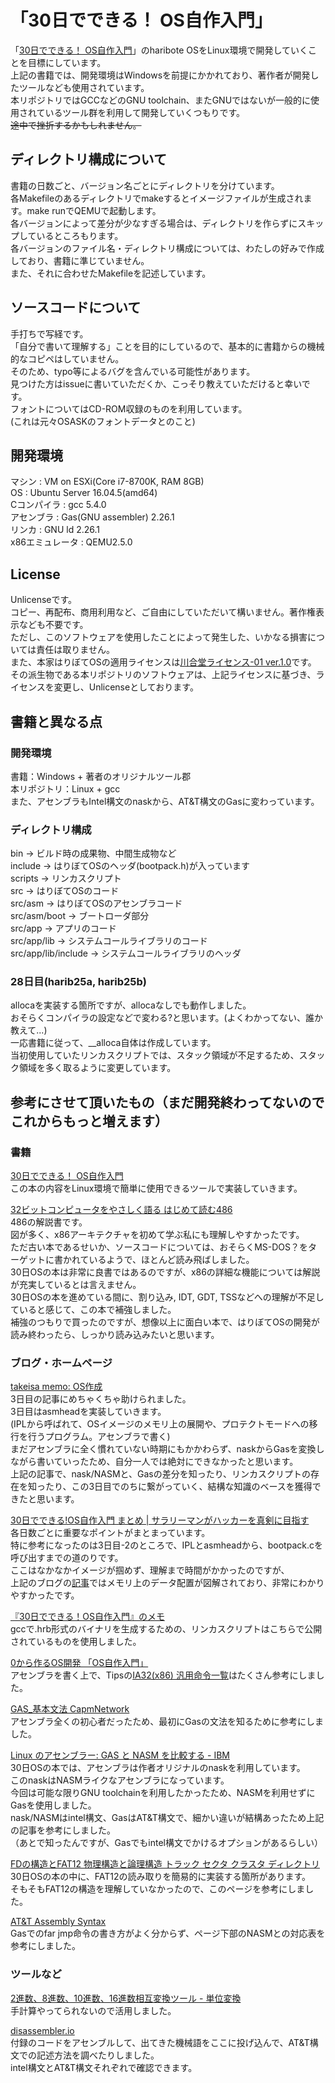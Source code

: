 # 「30日でできる！ OS自作入門」

「[30日でできる！ OS自作入門](https://www.amazon.co.jp/dp/B00IR1HYI0)」のharibote OSをLinux環境で開発していくことを目標にしています。  
上記の書籍では、開発環境はWindowsを前提にかかれており、著作者が開発したツールなども使用されています。  
本リポジトリではGCCなどのGNU toolchain、またGNUではないが一般的に使用されているツール群を利用して開発していくつもりです。  
~~途中で挫折するかもしれません。~~

## ディレクトリ構成について
書籍の日数ごと、バージョン名ごとにディレクトリを分けています。  
各Makefileのあるディレクトリでmakeするとイメージファイルが生成されます。make runでQEMUで起動します。  
各バージョンによって差分が少なすぎる場合は、ディレクトリを作らずにスキップしているところもります。  
各バージョンのファイル名・ディレクトリ構成については、わたしの好みで作成しており、書籍に準じていません。  
また、それに合わせたMakefileを記述しています。

## ソースコードについて
手打ちで写経です。  
「自分で書いて理解する」ことを目的にしているので、基本的に書籍からの機械的なコピペはしていません。  
そのため、typo等によるバグを含んでいる可能性があります。  
見つけた方はissueに書いていただくか、こっそり教えていただけると幸いです。  
フォントについてはCD-ROM収録のものを利用しています。  
(これは元々OSASKのフォントデータとのこと)

## 開発環境
マシン : VM on ESXi(Core i7-8700K, RAM 8GB)  
OS : Ubuntu Server 16.04.5(amd64)  
Cコンパイラ : gcc 5.4.0  
アセンブラ : Gas(GNU assembler) 2.26.1  
リンカ : GNU ld 2.26.1  
x86エミュレータ : QEMU2.5.0  

## License
Unlicenseです。  
コピー、再配布、商用利用など、ご自由にしていただいて構いません。著作権表示なども不要です。  
ただし、このソフトウェアを使用したことによって発生した、いかなる損害については責任は取りません。  
また、本家はりぼてOSの適用ライセンスは[川合堂ライセンス-01 ver.1.0](https://osdn.net/projects/hige/docs/license/ja/1/license.html)です。  
その派生物である本リポジトリのソフトウェアは、上記ライセンスに基づき、ライセンスを変更し、Unlicenseとしております。  

## 書籍と異なる点
### 開発環境
書籍：Windows + 著者のオリジナルツール郡  
本リポジトリ：Linux + gcc  
また、アセンブラもIntel構文のnaskから、AT&T構文のGasに変わっています。  
### ディレクトリ構成
bin -> ビルド時の成果物、中間生成物など  
include -> はりぼてOSのヘッダ(bootpack.h)が入っています  
scripts -> リンカスクリプト  
src -> はりぼてOSのコード  
src/asm -> はりぼてOSのアセンブラコード  
src/asm/boot -> ブートローダ部分  
src/app -> アプリのコード  
src/app/lib -> システムコールライブラリのコード  
src/app/lib/include -> システムコールライブラリのヘッダ  


### 28日目(harib25a, harib25b)
allocaを実装する箇所ですが、allocaなしでも動作しました。  
おそらくコンパイラの設定などで変わる?と思います。(よくわかってない、誰か教えて...)  
一応書籍に従って、\_\_alloca自体は作成しています。  
当初使用していたリンカスクリプトでは、スタック領域が不足するため、スタック領域を多く取るように変更しています。



## 参考にさせて頂いたもの（まだ開発終わってないのでこれからもっと増えます）
### 書籍

[30日でできる！ OS自作入門](https://www.amazon.co.jp/dp/B00IR1HYI0)  
この本の内容をLinux環境で簡単に使用できるツールで実装していきます。  
  
[32ビットコンピュータをやさしく語る はじめて読む486](https://www.amazon.co.jp/dp/B00OCF5YUA/ref=dp-kindle-redirect?_encoding=UTF8&btkr=1)  
486の解説書です。  
図が多く、x86アーキテクチャを初めて学ぶ私にも理解しやすかったです。  
ただ古い本であるせいか、ソースコードについては、おそらくMS-DOS？をターゲットに書かれているようで、ほとんど読み飛ばしました。  
30日OSの本は非常に良書ではあるのですが、x86の詳細な機能については解説が充実しているとは言えません。  
30日OSの本を進めている間に、割り込み, IDT, GDT, TSSなどへの理解が不足していると感じて、この本で補強しました。  
補強のつもりで買ったのですが、想像以上に面白い本で、はりぼてOSの開発が読み終わったら、しっかり読み込みたいと思います。  
  

### ブログ・ホームページ  
[takeisa memo: OS作成](http://takeisamemo.blogspot.com/search/label/OS%E4%BD%9C%E6%88%90)  
3日目の記事にめちゃくちゃ助けられました。  
3日目はasmheadを実装していきます。  
(IPLから呼ばれて、OSイメージのメモリ上の展開や、プロテクトモードへの移行を行うプログラム。アセンブラで書く)  
まだアセンブラに全く慣れていない時期にもかかわらず、naskからGasを変換しながら書いていったため、自分一人では絶対にできなかったと思います。  
上記の記事で、nask/NASMと、Gasの差分を知ったり、リンカスクリプトの存在を知ったり、この3日目でのちに繋がっていく、結構な知識のベースを獲得できたと思います。  
  
[30日でできる!OS自作入門 まとめ | サラリーマンがハッカーを真剣に目指す](http://bttb.s1.valueserver.jp/wordpress/blog/2018/04/17/makeos/)  
各日数ごとに重要なポイントがまとまっています。  
特に参考になったのは3日目-2のところで、IPLとasmheadから、bootpack.cを呼び出すまでの道のりです。  
ここはなかなかイメージが掴めず、理解まで時間がかかったのですが、  
上記のブログの[記事](http://bttb.s1.valueserver.jp/wordpress/blog/2017/12/06/makeos-3-2/)ではメモリ上のデータ配置が図解されており、非常にわかりやすかったです。  
  
[『30日でできる！OS自作入門』のメモ](https://vanya.jp.net/os/haribote.html)  
gccで.hrb形式のバイナリを生成するための、リンカスクリプトはこちらで公開されているものを使用しました。  
  
[0から作るOS開発 「OS自作入門」](http://softwaretechnique.jp/OS_Development/index.html)  
アセンブラを書く上で、Tipsの[IA32(x86) 汎用命令一覧](http://softwaretechnique.jp/OS_Development/Tips/IA32_instructions.html)はたくさん参考にしました。  
  
[GAS_基本文法 CapmNetwork](http://capm-network.com/?tag=GAS_%E5%9F%BA%E6%9C%AC%E6%96%87%E6%B3%95)  
アセンブラ全くの初心者だったため、最初にGasの文法を知るために参考にしました。  
  
[Linux のアセンブラー: GAS と NASM を比較する - IBM](https://www.ibm.com/developerworks/jp/linux/library/l-gas-nasm.html)  
30日OSの本では、アセンブラは作者オリジナルのnaskを利用しています。  
このnaskはNASMライクなアセンブラになっています。  
今回は可能な限りGNU toolchainを利用したかったため、NASMを利用せずにGasを使用しました。  
nask/NASMはintel構文、GasはAT&T構文で、細かい違いが結構あったため上記の記事を参考にしました。  
（あとで知ったんですが、Gasでもintel構文でかけるオプションがあるらしい）  
  
[FDの構造とFAT12 物理構造と論理構造 トラック セクタ クラスタ ディレクトリ](http://park12.wakwak.com/~eslab/pcmemo/fdfat/fdfat4.html)  
30日OSの本の中に、FAT12の読み取りを簡易的に実装する箇所があります。  
そもそもFAT12の構造を理解していなかったので、このページを参考にしました。  
  
[AT&T Assembly Syntax](https://csiflabs.cs.ucdavis.edu/~ssdavis/50/att-syntax.htm)  
Gasでのfar jmp命令の書き方がよく分からず、ページ下部のNASMとの対応表を参考にしました。
  

### ツールなど
[2進数、8進数、10進数、16進数相互変換ツール - 単位変換](https://hogehoge.tk/tool/number.html)  
手計算やってられないので活用しました。  
  
[disassembler.io](https://onlinedisassembler.com/static/home/index.html)  
付録のコードをアセンブルして、出てきた機械語をここに投げ込んで、AT&T構文での記述方法を調べたりしました。  
intel構文とAT&T構文それぞれで確認できます。

